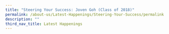 ```yaml
---
title: "Steering Your Success: Joven Goh (Class of 2018)"
permalink: /about-us/Latest-Happenings/Steering-Your-Success/permalink
description: ""
third_nav_title: Latest Happenings
---
```

